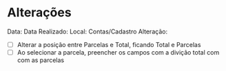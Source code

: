 # Alterações

Data:
Data Realizado:
Local: Contas/Cadastro
Alteração: 

* [ ] Alterar a posição entre Parcelas e Total, ficando Total e Parcelas
* [ ] Ao selecionar a parcela, preencher os campos com a divição total com com as parcelas
